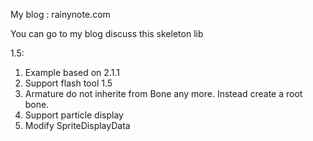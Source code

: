 My blog : rainynote.com 

You can go to my blog discuss this skeleton lib

1.5:
1. Example based on 2.1.1
2. Support flash tool 1.5
3. Armature do not inherite from Bone any more. Instead create a root bone.
4. Support particle display
5. Modify SpriteDisplayData
 
